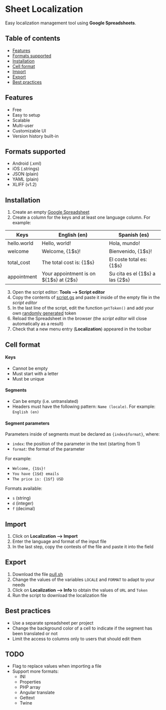 # Sheet Localization

Easy localization management tool using **Google Spreadsheets**.

## Table of contents
* [Features](README.md#features)
* [Formats supported](README.md#formats-supported)
* [Installation](README.md#installation)
* [Cell format](README.md#cell-format)
* [Import](README.md#import)
* [Export](README.md#export)
* [Best practices](README.md#best-practices)

## Features
* Free
* Easy to setup
* Scalable
* Multi-user
* Customizable UI
* Version history built-in

## Formats supported
* Android (.xml)
* iOS (.strings)
* JSON (plain)
* YAML (plain)
* XLIFF (v1.2)

## Installation
1. Create an empty [Google Spreadsheet](https://www.google.com/sheets/about)
2. Create a column for the keys and at least one language column. For example:

| Keys        | English (en)                              | Spanish (es)                         |
|-------------|-------------------------------------------|--------------------------------------|
| hello.world | Hello, world!                             | Hola, mundo!                         |
| welcome     | Welcome, {1$s}!                           | Bienvenido, {1$s}!                   |
| total_cost  | The total cost is: {1$s}                  | El coste total es: {1$s}             |
| appointment | Your appointment is on ${1$s} at {2$s}    | Su cita es el {1$s} a las {2$s}      |

3. Open the script editor: **Tools ⟶ Script editor**
4. Copy the contents of [script.gs](https://raw.githubusercontent.com/mauriciotogneri/sheet-localization/master/script.gs) and paste it inside of the empty file in the *script editor*
5. In the last line of the script, edit the function `getToken()` and add your own [randomly generated](https://www.uuidgenerator.net) token
6. Reload the Spreadsheet in the browser (the *script editor* will close automatically as a result)
7. Check that a new menu entry (**Localization**) appeared in the toolbar

## Cell format

#### Keys
* Cannot be empty
* Must start with a letter
* Must be unique

#### Segments
* Can be empty (i.e. untranslated)
* Headers must have the following pattern: `Name (locale)`. For example: `English (en)`

#### Segment parameters
Parameters inside of segments must be declared as `{index$format}`, where:
* `index`: the position of the parameter in the text (starting from 1)
* `format`: the format of the parameter

For example:
* `Welcome, {1$s}!`
* `You have {1$d} emails`
* `The price is: {1$f} USD`

Formats available:
* `s` (string)
* `d` (integer)
* `f` (decimal)

## Import

1. Click on **Localization ⟶ Import**
2. Enter the language and format of the input file
3. In the last step, copy the contests of the file and paste it into the field

## Export

1. Download the file [pull.sh](https://raw.githubusercontent.com/mauriciotogneri/sheet-localization/master/pull.sh)
2. Change the values of the variables `LOCALE` and `FORMAT` to adapt to your needs
3. Click on **Localization ⟶ Info** to obtain the values of `URL` and `Token`
4. Run the script to download the localization file

## Best practices
* Use a separate spreadsheet per project
* Change the background color of a cell to indicate if the segment has been translated or not
* Limit the access to columns only to users that should edit them

## TODO
* Flag to replace values when importing a file
* Support more formats:
	- INI
	- Properties
	- PHP array
	- Angular translate
	- Gettext
	- Twine